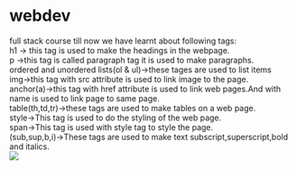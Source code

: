 # webdev
full stack course
till now we have learnt about following tags:<br>
h1 -> this tag is used to make the headings in the webpage.<br>
p ->this tag is called paragraph tag it is used to make paragraphs.<br>
ordered and unordered lists(ol & ul)->these tages are used to list items<br>
img->this tag with src attribute is used to link image to the page.<br>
anchor(a)->this tag with href attribute is used to link web pages.And with name is used to link page to same page.<br>
table(th,td,tr)->these tags are used to make tables on a web page.<br>
style->This tag is used to do the styling of the web page.<br>
span->This tag is used with style tag to style the page.<br>
(sub,sup,b,i)->These tags are used to make text subscript,superscript,bold and italics.<br>
<img src="donuts.jgp">
  
